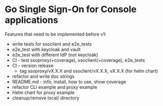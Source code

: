 # Go Single Sign-On for Console applications

Features that need to be implemented before v1:
- write tests for ssoclient and e2e_tests
- e2e_test with keycloak and vault
- e2e_test with different IdP (not keycloak)
- CI - test ssoproxy(+coverage), ssoclient(+coverage), e2e_tests
- CI - version release 
  - tag ssoproxy/vX.X.X and ssoclient/vX.X.X, vX.X.X (for helm chart)
- refactor and write doc strings
- README.md - info, install, how to use, show coverage
- refactor CLI example and proxy example
- Helm chart for proxy example
- cleanup/remove local/ directory